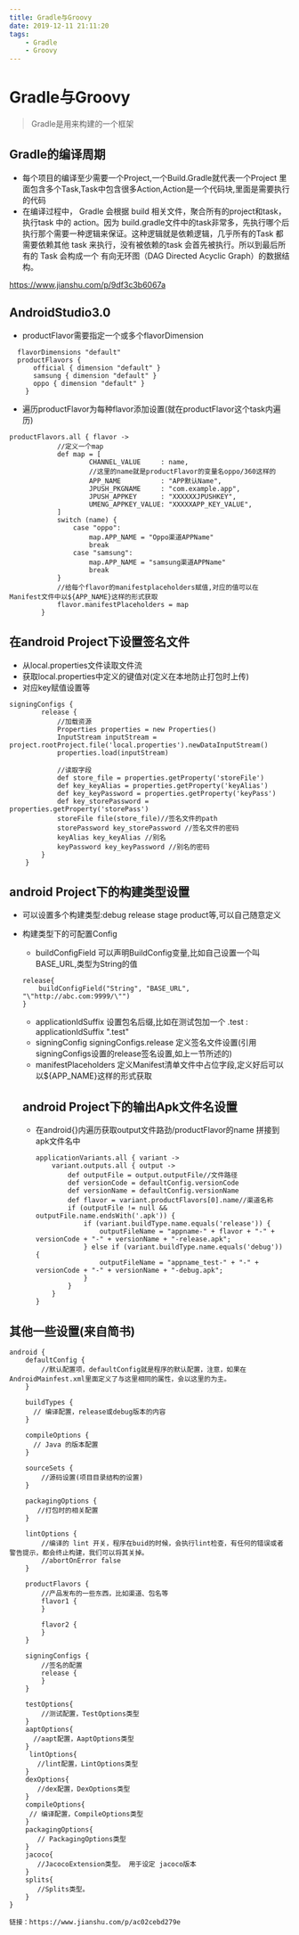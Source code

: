 ```yaml
---
title: Gradle与Groovy
date: 2019-12-11 21:11:20
tags: 
    - Gradle 
    - Groovy
---
```

# Gradle与Groovy
> Gradle是用来构建的一个框架

## Gradle的编译周期
>
* 每个项目的编译至少需要一个Project,一个Build.Gradle就代表一个Project
 里面包含多个Task,Task中包含很多Action,Action是一个代码块,里面是需要执行的代码
* 在编译过程中， Gradle 会根据 build 相关文件，聚合所有的project和task，执行task 中的 action。因为 build.gradle文件中的task非常多，先执行哪个后执行那个需要一种逻辑来保证。这种逻辑就是依赖逻辑，几乎所有的Task 都需要依赖其他 task 来执行，没有被依赖的task 会首先被执行。所以到最后所有的 Task 会构成一个 有向无环图（DAG Directed Acyclic Graph）的数据结构。

https://www.jianshu.com/p/9df3c3b6067a

## AndroidStudio3.0
* productFlavor需要指定一个或多个flavorDimension
```
  flavorDimensions "default"
  productFlavors {
      official { dimension "default" }
      samsung { dimension "default" }
      oppo { dimension "default" }
    }
```
* 遍历productFlavor为每种flavor添加设置(就在productFlavor这个task内遍历)
```
productFlavors.all { flavor ->
            //定义一个map
            def map = [
                    CHANNEL_VALUE     : name,
                    //这里的name就是productFlavor的变量名oppo/360这样的
                    APP_NAME          : "APP默认Name",
                    JPUSH_PKGNAME     : "com.example.app",
                    JPUSH_APPKEY      : "XXXXXXJPUSHKEY",
                    UMENG_APPKEY_VALUE: "XXXXXAPP_KEY_VALUE",
            ]
            switch (name) {
                case "oppo":
                    map.APP_NAME = "Oppo渠道APPName"
                    break
                case "samsung":
                    map.APP_NAME = "samsung渠道APPName"
                    break
            }
            //给每个flavor的manifestplaceholders赋值,对应的值可以在Manifest文件中以${APP_NAME}这样的形式获取
            flavor.manifestPlaceholders = map
        }
```

## 在android Project下设置签名文件

* 从local.properties文件读取文件流
* 获取local.properties中定义的键值对(定义在本地防止打包时上传)
* 对应key赋值设置等
```
signingConfigs {
        release {
            //加载资源
            Properties properties = new Properties()
            InputStream inputStream = project.rootProject.file('local.properties').newDataInputStream()
            properties.load(inputStream)

            //读取字段
            def store_file = properties.getProperty('storeFile')
            def key_keyAlias = properties.getProperty('keyAlias')
            def key_keyPassword = properties.getProperty('keyPass')
            def key_storePassword = properties.getProperty('storePass')
            storeFile file(store_file)//签名文件的path
            storePassword key_storePassword //签名文件的密码
            keyAlias key_keyAlias //别名
            keyPassword key_keyPassword //别名的密码
        }
    }
```

## android Project下的构建类型设置
* 可以设置多个构建类型:debug release stage product等,可以自己随意定义
* 构建类型下的可配置Config
  * buildConfigField 可以声明BuildConfig变量,比如自己设置一个叫BASE_URL,类型为String的值
  ```
  release{
      buildConfigField("String", "BASE_URL", "\"http://abc.com:9999/\"")  
  }
  ```
  * applicationIdSuffix 设置包名后缀,比如在测试包加一个 .test : applicationIdSuffix ".test"
  * signingConfig signingConfigs.release 定义签名文件设置(引用signingConfigs设置的release签名设置,如上一节所述的)
  * manifestPlaceholders 定义Manifest清单文件中占位字段,定义好后可以以${APP_NAME}这样的形式获取

  ## android Project下的输出Apk文件名设置
  * 在android{}内遍历获取output文件路劲/productFlavor的name 拼接到apk文件名中
    ```
    applicationVariants.all { variant ->
        variant.outputs.all { output ->
            def outputFile = output.outputFile//文件路径
            def versionCode = defaultConfig.versionCode
            def versionName = defaultConfig.versionName
            def flavor = variant.productFlavors[0].name//渠道名称
            if (outputFile != null && outputFile.name.endsWith('.apk')) {
                if (variant.buildType.name.equals('release')) {
                    outputFileName = "appname-" + flavor + "-" + versionCode + "-" + versionName + "-release.apk";
                } else if (variant.buildType.name.equals('debug')) {
                    outputFileName = "appname_test-" + "-" + versionCode + "-" + versionName + "-debug.apk";
                }
            }
        }
    }
    ```
## 其他一些设置(来自简书)
```
android {
    defaultConfig {
        //默认配置项，defaultConfig就是程序的默认配置，注意，如果在   AndroidMainfest.xml里面定义了与这里相同的属性，会以这里的为主。
    }

    buildTypes {
      // 编译配置，release或debug版本的内容
    }

    compileOptions {
      // Java 的版本配置
    }

    sourceSets {
        //源码设置(项目目录结构的设置)
    }

    packagingOptions {
       //打包时的相关配置  
    }

    lintOptions {
        //编译的 lint 开关，程序在buid的时候，会执行lint检查，有任何的错误或者警告提示，都会终止构建，我们可以将其关掉。
        //abortOnError false  
    }

    productFlavors {
        //产品发布的一些东西，比如渠道、包名等
        flavor1 {
        }

        flavor2 {
        }
    }

    signingConfigs {
        //签名的配置
        release {
        }
    }

    testOptions{
        //测试配置，TestOptions类型
    }
    aaptOptions{
      //aapt配置，AaptOptions类型
    }
     lintOptions{
       //lint配置，LintOptions类型
    }
    dexOptions{
       //dex配置，DexOptions类型
    }
    compileOptions{
     // 编译配置，CompileOptions类型
    }
    packagingOptions{
       // PackagingOptions类型
    }
    jacoco{
       //JacocoExtension类型。 用于设定 jacoco版本
    }
    splits{
       //Splits类型。
    }
}

链接：https://www.jianshu.com/p/ac02cebd279e

```

